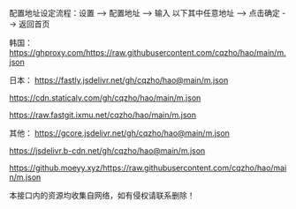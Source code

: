 配置地址设定流程：设置 --> 配置地址 --> 输入 以下其中任意地址 --> 点击确定 --> 返回首页

韩国：
https://ghproxy.com/https://raw.githubusercontent.com/cqzho/hao/main/m.json

日本：
https://fastly.jsdelivr.net/gh/cqzho/hao@main/m.json

https://cdn.staticaly.com/gh/cqzho/hao/main/m.json

https://raw.fastgit.ixmu.net/cqzho/hao/main/m.json

其他：
https://gcore.jsdelivr.net/gh/cqzho/hao@main/m.json

https://jsdelivr.b-cdn.net/gh/cqzho/hao@main/m.json

https://github.moeyy.xyz/https://raw.githubusercontent.com/cqzho/hao/main/m.json

本接口内的资源均收集自网络，如有侵权请联系删除！
